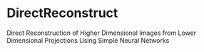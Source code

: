 # DirectReconstruct
 Direct Reconstruction of Higher Dimensional Images from Lower Dimensional Projections Using Simple Neural Networks

